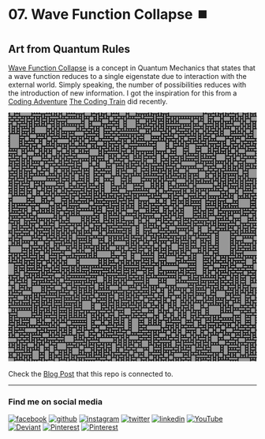 # 07. Wave Function Collapse ⏹️
## Art from Quantum Rules

[Wave Function Collapse](https://en.wikipedia.org/wiki/Wave_function_collapse) is a concept in Quantum Mechanics that states that a wave function reduces to a single eigenstate due to interaction with the external world. Simply speaking, the number of possibilities reduces with the introduction of new information. I got the inspiration for this from a [Coding Adventure](https://youtu.be/rI_y2GAlQFM) [The Coding Train](https://www.youtube.com/c/TheCodingTrain) did recently.

![Wave Function Collapse](https://github.com/asankaSovis/07.-Wave-Function-Collapse/blob/24f8c2e2914602cabd531d94e2d35612550541d1/Sample%20Output/Wave%20Function.gif)

Check the [Blog Post](https://asanka.hashnode.dev/07-wave-function-collapse-art-from-quantum-rules)  that this repo is connected to.

---

### Find me on social media

[<img src='https://github.com/asankaSovis/asankaSovis/blob/main/facebook.svg' alt='facebook' height='30'>](https://www.facebook.com/artist.artist.98) [<img src='https://github.com/asankaSovis/asankaSovis/blob/main/github.svg' alt='github' height='30'>](https://github.com/asankaSovis)  [<img src='https://github.com/asankaSovis/asankaSovis/blob/main/instagram.svg' alt='instagram' height='30'>](https://www.instagram.com/asankaakashsovis/)  [<img src='https://github.com/asankaSovis/asankaSovis/blob/main/twitter.svg' alt='twitter' height='30'>](https://twitter.com/AsankaSovis)  [<img src='https://github.com/asankaSovis/asankaSovis/blob/main/linkedin.svg' alt='linkedin' height='30'>](https://www.linkedin.com/in/asanka-sovis/)  [<img src='https://github.com/asankaSovis/asankaSovis/blob/main/youtube.svg' alt='YouTube' height='30'>](https://www.youtube.com/c/AKASHSOVIS/) 
[<img src='https://github.com/asankaSovis/asankaSovis/blob/main/deviant.svg' alt='Deviant' height='30'>](https://www.deviantart.com/asanka98)  [<img src='https://github.com/asankaSovis/asankaSovis/blob/main/pin.svg' alt='Pinterest' height='30'>](https://www.pinterest.com/asankasovis)     [<img src='https://github.com/asankaSovis/asankaSovis/blob/main/blog.svg' alt='Pinterest' height='28'>](https://asanka-sovis.blogspot.com/)

